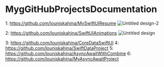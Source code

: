 # MygGitHubProjectsDocumentation


1: https://github.com/louniskahina/MySwiftUIResume
![Untitled design-2](https://github.com/user-attachments/assets/b43fc50c-f5aa-48b7-97fe-4d25a2b30011)


2: https://github.com/louniskahina/SwiftUIAnimations
![Untitled design](https://github.com/user-attachments/assets/4b6a98c1-a138-4559-95e0-9debb269da24)

3: https://github.com/louniskahina/CoreDataSwiftUI
4: https://github.com/louniskahina/SwiftDataProject
5: https://github.com/louniskahina/AsyncAwaitWithCombine
6: https://github.com/louniskahina/MyAsyncAwaitProject





